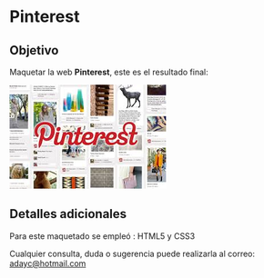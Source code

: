 # Pinterest


## Objetivo

Maquetar la web **Pinterest**, este es el resultado final:

![Coders](assets/images/pinterest.jpg) 

## Detalles adicionales

Para este maquetado se empleó : HTML5 y CSS3

Cualquier consulta, duda o sugerencia puede realizarla al correo: adayc@hotmail.com





